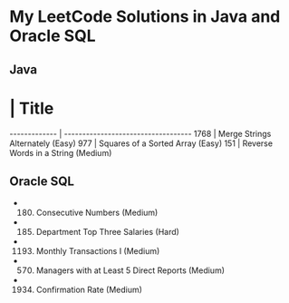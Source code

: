 # My LeetCode Solutions in Java and Oracle SQL #

## Java ##

#             | Title
------------- | -----------------------------------
1768          | Merge Strings Alternately (Easy)
977           | Squares of a Sorted Array (Easy)
151           | Reverse Words in a String (Medium)

## Oracle SQL ##

- 180. Consecutive Numbers (Medium)

- 185. Department Top Three Salaries (Hard)

- 1193. Monthly Transactions I (Medium)

- 570. Managers with at Least 5 Direct Reports (Medium)

- 1934. Confirmation Rate (Medium)
